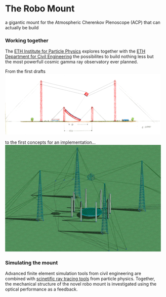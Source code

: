 # The Robo Mount
a gigantic mount for the Atmospheric Cherenkov Plenoscope (ACP) that can actually be build

### Working together
The [ETH Institute for Particle Physics](http://www.ipp.phys.ethz.ch/) explores together with the [ETH Department for Civil Engineering](https://www.baug.ethz.ch/en/) the possibilites to build nothing less but the most powerfull cosmic gamma ray observatory ever planned.

From the first drafts
![img](readme/sebastians_acp_draft_33deg_zd.jpg)

to the first concepts for an implementation...
![img](readme/first_implementation.jpg)

### Simulating the mount
Advanced finite element simulation tools from civil engineering are combined with [scinetific ray tracing tools](https://github.com/TheBigLebowSky/mctracer) from particle physics. Together, the mechanical structure of the novel robo mount is investigated using the optical performance as a feedback. 
